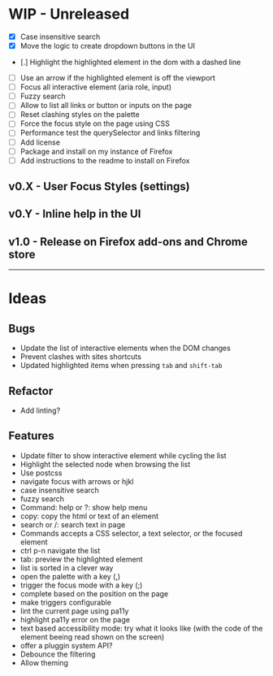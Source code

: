 # WIP - Unreleased

- [X] Case insensitive search
- [X] Move the logic to create dropdown buttons in the UI
- [.] Highlight the highlighted element in the dom with a dashed line
- [ ] Use an arrow if the highlighted element is off the viewport
- [ ] Focus all interactive element (aria role, input)
- [ ] Fuzzy search
- [ ] Allow to list all links or button or inputs on the page
- [ ] Reset clashing styles on the palette
- [ ] Force the focus style on the page using CSS
- [ ] Performance test the querySelector and links filtering
- [ ] Add license
- [ ] Package and install on my instance of Firefox
- [ ] Add instructions to the readme to install on Firefox

## v0.X - User Focus Styles (settings)
## v0.Y - Inline help in the UI
## v1.0 - Release on Firefox add-ons and Chrome store

----

# Ideas

## Bugs

* Update the list of interactive elements when the DOM changes
* Prevent clashes with sites shortcuts
* Updated highlighted items when pressing `tab` and `shift-tab`

## Refactor

* Add linting?

## Features

* Update filter to show interactive element while cycling the list
* Highlight the selected node when browsing the list
* Use postcss
* navigate focus with arrows or hjkl
* case insensitive search
* fuzzy search
* Command: help or ?: show help menu
* copy: copy the html or text of an element
* search or /: search text in page
* Commands accepts a CSS selector, a text selector, or the focused element
* ctrl p-n navigate the list
* tab: preview the highlighted element
* list is sorted in a clever way
* open the palette with a key (,)
* trigger the focus mode with a key (;)
* complete based on the position on the page
* make triggers configurable
* lint the current page using pa11y
* highlight pa11y error on the page
* text based accessibility mode: try what it looks like (with the code of the element beeing read shown on the screen)
* offer a pluggin system API?
* Debounce the filtering
* Allow theming
